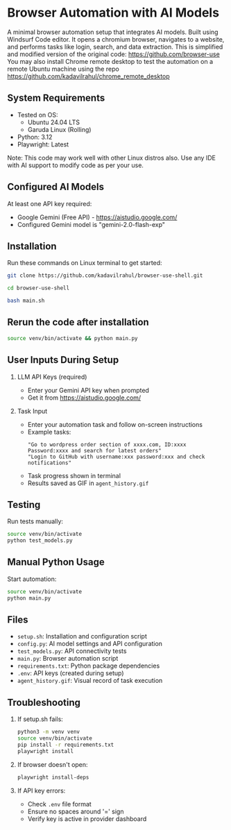 # Browser Automation with AI Models

A minimal browser automation setup that integrates AI models. Built using Windsurf Code editor. 
It opens a chromium browser, navigates to a website, and performs tasks like login, search, and data extraction.
This is simplified and modified version of the original code: https://github.com/browser-use
You may also install Chrome remote desktop to test the automation on a remote Ubuntu machine using the repo https://github.com/kadavilrahul/chrome_remote_desktop

## System Requirements
- Tested on OS: 
   -  Ubuntu 24.04 LTS
   -  Garuda Linux (Rolling)
- Python: 3.12
- Playwright: Latest

Note: This code may work well with other Linux distros also. Use any IDE with AI support to modify code as per your use.

## Configured AI Models
At least one API key required:
- Google Gemini (Free API) - https://aistudio.google.com/
- Configured Gemini model is "gemini-2.0-flash-exp"

## Installation
Run these commands on Linux terminal to get started:
```bash
git clone https://github.com/kadavilrahul/browser-use-shell.git
```
```bash
cd browser-use-shell
```
```bash
bash main.sh
```

## Rerun the code after installation
```bash
source venv/bin/activate && python main.py
```

## User Inputs During Setup
1. LLM API Keys (required)
    - Enter your Gemini API key when prompted
    - Get it from https://aistudio.google.com/

2. Task Input
   - Enter your automation task and follow on-screen instructions
   - Example tasks:
     ```
     "Go to wordpress order section of xxxx.com, ID:xxxx Password:xxxx and search for latest orders"
     "Login to GitHub with username:xxx password:xxx and check notifications"
     ```
   - Task progress shown in terminal
   - Results saved as GIF in `agent_history.gif`

## Testing
Run tests manually:
```bash
source venv/bin/activate
python test_models.py
```

## Manual Python Usage
Start automation:
```bash
source venv/bin/activate
python main.py
```

## Files
- `setup.sh`: Installation and configuration script
- `config.py`: AI model settings and API configuration
- `test_models.py`: API connectivity tests
- `main.py`: Browser automation script
- `requirements.txt`: Python package dependencies
- `.env`: API keys (created during setup)
- `agent_history.gif`: Visual record of task execution

## Troubleshooting
1. If setup.sh fails:
   ```bash
   python3 -m venv venv
   source venv/bin/activate
   pip install -r requirements.txt
   playwright install
   ```

2. If browser doesn't open:
   ```bash
   playwright install-deps
   ```

3. If API key errors:
   - Check `.env` file format
   - Ensure no spaces around '=' sign
   - Verify key is active in provider dashboard
